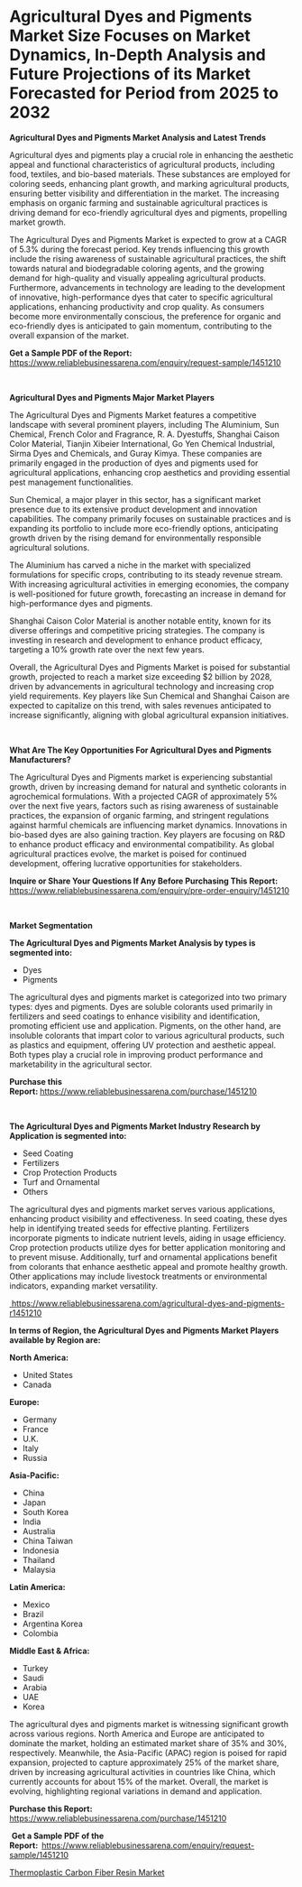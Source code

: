 <p><h1>Agricultural Dyes and Pigments Market Size Focuses on Market Dynamics, In-Depth Analysis and Future Projections of its Market Forecasted for Period from 2025 to 2032</h1></p><p><strong>Agricultural Dyes and Pigments Market Analysis and Latest Trends</strong></p>
<p><p>Agricultural dyes and pigments play a crucial role in enhancing the aesthetic appeal and functional characteristics of agricultural products, including food, textiles, and bio-based materials. These substances are employed for coloring seeds, enhancing plant growth, and marking agricultural products, ensuring better visibility and differentiation in the market. The increasing emphasis on organic farming and sustainable agricultural practices is driving demand for eco-friendly agricultural dyes and pigments, propelling market growth.</p><p>The Agricultural Dyes and Pigments Market is expected to grow at a CAGR of 5.3% during the forecast period. Key trends influencing this growth include the rising awareness of sustainable agricultural practices, the shift towards natural and biodegradable coloring agents, and the growing demand for high-quality and visually appealing agricultural products. Furthermore, advancements in technology are leading to the development of innovative, high-performance dyes that cater to specific agricultural applications, enhancing productivity and crop quality. As consumers become more environmentally conscious, the preference for organic and eco-friendly dyes is anticipated to gain momentum, contributing to the overall expansion of the market.</p></p>
<p><strong>Get a Sample PDF of the Report:&nbsp;</strong> <a href="https://www.reliablebusinessarena.com/enquiry/request-sample/1451210?utm_campaign=3015&utm_medium=2&utm_source=Github&utm_content=ia&utm_term=03042025&utm_id=agricultural-dyes-and-pigments">https://www.reliablebusinessarena.com/enquiry/request-sample/1451210</a></p>
<p>&nbsp;</p>
<p><strong>Agricultural Dyes and Pigments Major Market Players</strong></p>
<p><p>The Agricultural Dyes and Pigments Market features a competitive landscape with several prominent players, including The Aluminium, Sun Chemical, French Color and Fragrance, R. A. Dyestuffs, Shanghai Caison Color Material, Tianjin Xibeier International, Go Yen Chemical Industrial, Sirma Dyes and Chemicals, and Guray Kimya. These companies are primarily engaged in the production of dyes and pigments used for agricultural applications, enhancing crop aesthetics and providing essential pest management functionalities.</p><p>Sun Chemical, a major player in this sector, has a significant market presence due to its extensive product development and innovation capabilities. The company primarily focuses on sustainable practices and is expanding its portfolio to include more eco-friendly options, anticipating growth driven by the rising demand for environmentally responsible agricultural solutions.</p><p>The Aluminium has carved a niche in the market with specialized formulations for specific crops, contributing to its steady revenue stream. With increasing agricultural activities in emerging economies, the company is well-positioned for future growth, forecasting an increase in demand for high-performance dyes and pigments.</p><p>Shanghai Caison Color Material is another notable entity, known for its diverse offerings and competitive pricing strategies. The company is investing in research and development to enhance product efficacy, targeting a 10% growth rate over the next few years. </p><p>Overall, the Agricultural Dyes and Pigments Market is poised for substantial growth, projected to reach a market size exceeding $2 billion by 2028, driven by advancements in agricultural technology and increasing crop yield requirements. Key players like Sun Chemical and Shanghai Caison are expected to capitalize on this trend, with sales revenues anticipated to increase significantly, aligning with global agricultural expansion initiatives.</p></p>
<p>&nbsp;</p>
<p><strong>What Are The Key Opportunities For Agricultural Dyes and Pigments Manufacturers?</strong></p>
<p><p>The Agricultural Dyes and Pigments market is experiencing substantial growth, driven by increasing demand for natural and synthetic colorants in agrochemical formulations. With a projected CAGR of approximately 5% over the next five years, factors such as rising awareness of sustainable practices, the expansion of organic farming, and stringent regulations against harmful chemicals are influencing market dynamics. Innovations in bio-based dyes are also gaining traction. Key players are focusing on R&D to enhance product efficacy and environmental compatibility. As global agricultural practices evolve, the market is poised for continued development, offering lucrative opportunities for stakeholders.</p></p>
<p><strong>Inquire or Share Your Questions If Any Before Purchasing This Report:</strong> <a href="https://www.reliablebusinessarena.com/enquiry/pre-order-enquiry/1451210?utm_campaign=3015&utm_medium=2&utm_source=Github&utm_content=ia&utm_term=03042025&utm_id=agricultural-dyes-and-pigments">https://www.reliablebusinessarena.com/enquiry/pre-order-enquiry/1451210</a></p>
<p>&nbsp;</p>
<p><strong>Market Segmentation</strong></p>
<p><strong>The Agricultural Dyes and Pigments Market Analysis by types is segmented into:</strong></p>
<p><ul><li>Dyes</li><li>Pigments</li></ul></p>
<p><p>The agricultural dyes and pigments market is categorized into two primary types: dyes and pigments. Dyes are soluble colorants used primarily in fertilizers and seed coatings to enhance visibility and identification, promoting efficient use and application. Pigments, on the other hand, are insoluble colorants that impart color to various agricultural products, such as plastics and equipment, offering UV protection and aesthetic appeal. Both types play a crucial role in improving product performance and marketability in the agricultural sector.</p></p>
<p><strong>Purchase this Report:&nbsp;</strong><a href="https://www.reliablebusinessarena.com/purchase/1451210?utm_campaign=3015&utm_medium=2&utm_source=Github&utm_content=ia&utm_term=03042025&utm_id=agricultural-dyes-and-pigments">https://www.reliablebusinessarena.com/purchase/1451210</a></p>
<p>&nbsp;</p>
<p><strong>The Agricultural Dyes and Pigments Market Industry Research by Application is segmented into:</strong></p>
<p><ul><li>Seed Coating</li><li>Fertilizers</li><li>Crop Protection Products</li><li>Turf and Ornamental</li><li>Others</li></ul></p>
<p><p>The agricultural dyes and pigments market serves various applications, enhancing product visibility and effectiveness. In seed coating, these dyes help in identifying treated seeds for effective planting. Fertilizers incorporate pigments to indicate nutrient levels, aiding in usage efficiency. Crop protection products utilize dyes for better application monitoring and to prevent misuse. Additionally, turf and ornamental applications benefit from colorants that enhance aesthetic appeal and promote healthy growth. Other applications may include livestock treatments or environmental indicators, expanding market versatility.</p></p>
<p><a href="https://www.reliablebusinessarena.com/agricultural-dyes-and-pigments-r1451210?utm_campaign=3015&utm_medium=2&utm_source=Github&utm_content=ia&utm_term=03042025&utm_id=agricultural-dyes-and-pigments">&nbsp;https://www.reliablebusinessarena.com/agricultural-dyes-and-pigments-r1451210</a></p>
<p><strong>In terms of Region, the Agricultural Dyes and Pigments Market Players available by Region are:</strong></p>
<p>
    <p> <strong> North America: </strong>
        <ul>
            <li>United States</li>
            <li>Canada</li>
        </ul>
        </p> 
    <p> <strong> Europe: </strong>
        <ul>
            <li>Germany</li>
            <li>France</li>
            <li>U.K.</li>
            <li>Italy</li>
            <li>Russia</li>
        </ul>
        </p> 
    <p> <strong> Asia-Pacific: </strong>
        <ul>
            <li>China</li>
            <li>Japan</li>
            <li>South Korea</li>
            <li>India</li>
            <li>Australia</li>
            <li>China Taiwan</li>
            <li>Indonesia</li>
            <li>Thailand</li>
            <li>Malaysia</li>
        </ul>
        </p> 
    <p> <strong> Latin America: </strong>
        <ul>
            <li>Mexico</li>
            <li>Brazil</li>
            <li>Argentina Korea</li>
            <li>Colombia</li>
        </ul>
        </p> 
    <p> <strong> Middle East & Africa: </strong>
        <ul>
            <li>Turkey</li>
            <li>Saudi</li>
            <li>Arabia</li>
            <li>UAE</li>
            <li>Korea</li>
        </ul>
    </p>
    </p>
<p><p>The agricultural dyes and pigments market is witnessing significant growth across various regions. North America and Europe are anticipated to dominate the market, holding an estimated market share of 35% and 30%, respectively. Meanwhile, the Asia-Pacific (APAC) region is poised for rapid expansion, projected to capture approximately 25% of the market share, driven by increasing agricultural activities in countries like China, which currently accounts for about 15% of the market. Overall, the market is evolving, highlighting regional variations in demand and application.</p></p>
<p><strong>Purchase this Report: </strong><a href="https://www.reliablebusinessarena.com/purchase/1451210?utm_campaign=3015&utm_medium=2&utm_source=Github&utm_content=ia&utm_term=03042025&utm_id=agricultural-dyes-and-pigments">https://www.reliablebusinessarena.com/purchase/1451210</a></p>
<p>&nbsp;<strong>Get a Sample PDF of the Report:&nbsp;&nbsp;</strong><a href="https://www.reliablebusinessarena.com/enquiry/request-sample/1451210?utm_campaign=3015&utm_medium=2&utm_source=Github&utm_content=ia&utm_term=03042025&utm_id=agricultural-dyes-and-pigments">https://www.reliablebusinessarena.com/enquiry/request-sample/1451210</a></p>
<p><strong></strong></p>
<p><p><a href="https://github.com/jenithschijf/Market-Research-Report-List-1/blob/main/thermoplastic-carbon-fiber-resin-market.md?utm_campaign=3015&utm_medium=2&utm_source=Github&utm_content=ia&utm_term=03042025&utm_id=agricultural-dyes-and-pigments">Thermoplastic Carbon Fiber Resin Market</a></p></p>